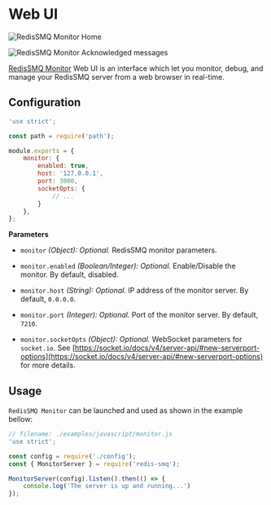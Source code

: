 # Web UI

![RedisSMQ Monitor Home](https://raw.githubusercontent.com/weyoss/redis-smq-monitor/master/screenshots/screenshot-00001.png)

![RedisSMQ Monitor Acknowledged messages](https://raw.githubusercontent.com/weyoss/redis-smq-monitor/master/screenshots/screenshot-00004.png)

[RedisSMQ Monitor](https://github.com/weyoss/redis-smq-monitor) Web UI is an interface which let you monitor, debug, and manage your RedisSMQ server from a web browser in
real-time.

## Configuration

```javascript
'use strict';

const path = require('path');

module.exports = {
    monitor: {
        enabled: true,
        host: '127.0.0.1',
        port: 3000,
        socketOpts: {
            // ...
        }
    },
};
```

**Parameters**

- `monitor` *(Object): Optional.* RedisSMQ monitor parameters.

- `monitor.enabled` *(Boolean/Integer): Optional.* Enable/Disable the monitor. By default, disabled.

- `monitor.host` *(String): Optional.* IP address of the monitor server. By default, `0.0.0.0`.

- `monitor.port` *(Integer): Optional.* Port of the monitor server. By default, `7210`.

- `monitor.socketOpts` *(Object): Optional.* WebSocket parameters for `socket.io`. See [https://socket.io/docs/v4/server-api/#new-serverport-options](https://socket.io/docs/v4/server-api/#new-serverport-options) for more details.

## Usage 

`RedisSMQ Monitor` can be launched and used as shown in the example bellow:

```javascript
// filename: ./examples/javascript/monitor.js
'use strict';

const config = require('./config');
const { MonitorServer } = require('redis-smq');

MonitorServer(config).listen().then(() => {
    console.log('The server is up and running...')
});
```